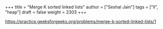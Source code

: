 +++
title = "Merge K sorted linked lists"
author = ["Seshal Jain"]
tags = ["ll", "heap"]
draft = false
weight = 2303
+++

<https://practice.geeksforgeeks.org/problems/merge-k-sorted-linked-lists/1>
